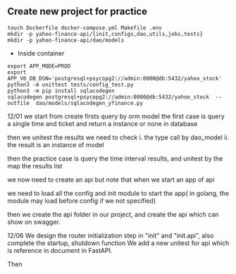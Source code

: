 
## Create new project for practice
```bash=
touch Dockerfile docker-compose.yml Makefile .env
mkdir -p yahoo-finance-api/{init,configs,dao,utils,jobs,tests}
mkdir -p yahoo-finance-api/dao/models
```

* Inside container
```bash=
export APP_MODE=PROD
export APP_V0_DB_DSN='postgresql+psycopg2://admin:0000@db:5432/yahoo_stock'
python3 -m unittest tests/config_test.py
python3 -m pip install sqlacodegen
sqlacodegen postgresql+psycopg2://admin:0000@db:5432/yahoo_stock  --outfile  dao/models/sqlacodegen_yfinance.py

```


12/01
we start from create firsts query by orm model
the first case is query a single time and ticket
and return a instance or none in database


then we unitest the results
we need to check i. the type call by dao_model
ii. the result is an instance of model

then the practice case is query the time interval results, and unitest by the map the results list

we now need to create an api
but note that  when we start an app of api

we need to load all the config and init module to start the app( in golang, the module may load before config if we not specified)

then we create the api folder in our project, and create the api which can show on swagger.


12/06
We design the router initialization step
in "init" and "init.api", also complete the startup, shutdown function
We add a new unitest for api which is reference in document in FastAPI.

Then 